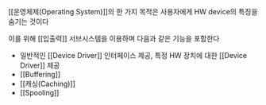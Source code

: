 
[[운영체제(Operating System)]]의 한 가지 목적은 사용자에게 HW device의 특징을 숨기는 것이다

이를 위해 [[입출력]] 서브시스템을 이용하며 다음과 같은 기능을 포함한다
+ 일반적인 [[Device Driver]] 인터페이스 제공, 특정 HW 장치에 대한 [[Device Driver]] 제공
+ [[Buffering]]
+ [[캐싱(Caching)]]
+ [[Spooling]]

